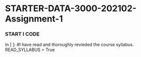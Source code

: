 # STARTER-DATA-3000-202102-Assignment-1
### START I CODE

In [ ]: #I have read and thoroughly revieded the course syllabus.
READ_SYLLABUS = True
#
